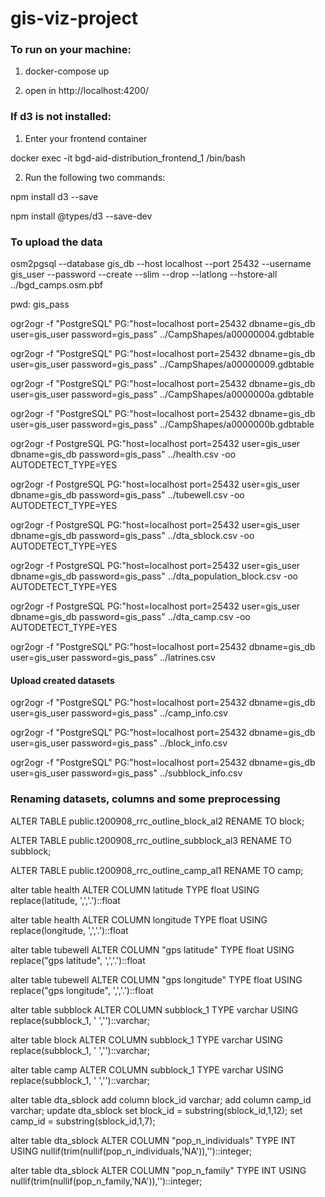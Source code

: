 # gis-viz-project

### To run on your machine:

1. docker-compose up

2. open in http://localhost:4200/


### If d3 is not installed:
1. Enter your frontend container

docker exec -it bgd-aid-distribution_frontend_1 /bin/bash


2. Run the following two commands:

npm install d3 --save

npm install @types/d3 --save-dev


### To upload the data


osm2pgsql --database gis_db --host localhost --port 25432 --username gis_user --password --create --slim --drop --latlong --hstore-all ../bgd_camps.osm.pbf

pwd: gis_pass

ogr2ogr -f "PostgreSQL" PG:"host=localhost port=25432 dbname=gis_db user=gis_user password=gis_pass" ../CampShapes/a00000004.gdbtable

ogr2ogr -f "PostgreSQL" PG:"host=localhost port=25432 dbname=gis_db user=gis_user password=gis_pass" ../CampShapes/a00000009.gdbtable

ogr2ogr -f "PostgreSQL" PG:"host=localhost port=25432 dbname=gis_db user=gis_user password=gis_pass" ../CampShapes/a0000000a.gdbtable

ogr2ogr -f "PostgreSQL" PG:"host=localhost port=25432 dbname=gis_db user=gis_user password=gis_pass" ../CampShapes/a0000000b.gdbtable

ogr2ogr -f PostgreSQL PG:"host=localhost port=25432 user=gis_user dbname=gis_db password=gis_pass" ../health.csv -oo AUTODETECT_TYPE=YES

ogr2ogr -f PostgreSQL PG:"host=localhost port=25432 user=gis_user dbname=gis_db password=gis_pass" ../tubewell.csv -oo AUTODETECT_TYPE=YES

ogr2ogr -f PostgreSQL PG:"host=localhost port=25432 user=gis_user dbname=gis_db password=gis_pass" ../dta_sblock.csv -oo AUTODETECT_TYPE=YES

ogr2ogr -f PostgreSQL PG:"host=localhost port=25432 user=gis_user dbname=gis_db password=gis_pass" ../dta_population_block.csv -oo AUTODETECT_TYPE=YES

ogr2ogr -f PostgreSQL PG:"host=localhost port=25432 user=gis_user dbname=gis_db password=gis_pass" ../dta_camp.csv -oo AUTODETECT_TYPE=YES

ogr2ogr -f "PostgreSQL" PG:"host=localhost port=25432 dbname=gis_db user=gis_user password=gis_pass" ../latrines.csv


#### Upload created datasets

ogr2ogr -f "PostgreSQL" PG:"host=localhost port=25432 dbname=gis_db user=gis_user password=gis_pass" ../camp_info.csv

ogr2ogr -f "PostgreSQL" PG:"host=localhost port=25432 dbname=gis_db user=gis_user password=gis_pass" ../block_info.csv

ogr2ogr -f "PostgreSQL" PG:"host=localhost port=25432 dbname=gis_db user=gis_user password=gis_pass" ../subblock_info.csv

### Renaming datasets, columns and some preprocessing

ALTER TABLE public.t200908_rrc_outline_block_al2 RENAME TO block;

ALTER TABLE public.t200908_rrc_outline_subblock_al3 RENAME TO subblock;

ALTER TABLE public.t200908_rrc_outline_camp_al1 RENAME TO camp;

alter table health ALTER COLUMN latitude TYPE float USING replace(latitude, ',','.')::float

alter table health ALTER COLUMN longitude TYPE float USING replace(longitude, ',','.')::float

alter table tubewell ALTER COLUMN "gps latitude" TYPE float USING replace("gps latitude", ',','.')::float

alter table tubewell ALTER COLUMN "gps longitude" TYPE float USING replace("gps longitude", ',','.')::float

alter table subblock ALTER COLUMN subblock_1 TYPE varchar USING replace(subblock_1, ' ','')::varchar;

alter table block ALTER COLUMN subblock_1 TYPE varchar USING replace(subblock_1, ' ','')::varchar;

alter table camp ALTER COLUMN subblock_1 TYPE varchar USING replace(subblock_1, ' ','')::varchar;

alter table dta_sblock
add column block_id varchar;
add column camp_id varchar;
update dta_sblock
set block_id = substring(sblock_id,1,12);
set camp_id = substring(sblock_id,1,7);


alter table dta_sblock ALTER COLUMN "pop_n_individuals" TYPE INT USING nullif(trim(nullif(pop_n_individuals,'NA')),'')::integer;

alter table dta_sblock ALTER COLUMN "pop_n_family" TYPE INT USING nullif(trim(nullif(pop_n_family,'NA')),'')::integer;
